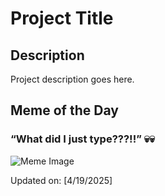 # Project Title

## Description

Project description goes here.

## Meme of the Day

### “What did I just type???!!” 💀💀
![Meme Image](https://i.redd.it/msv1ae4tzlve1.gif)

Updated on: [4/19/2025]